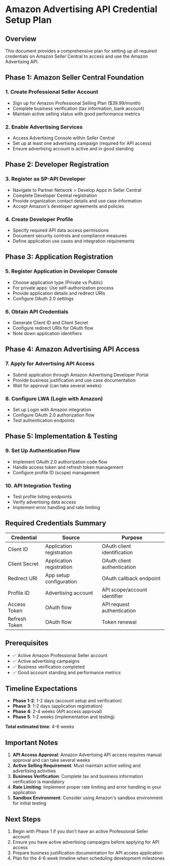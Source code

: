 # Amazon Advertising API Credential Setup Plan

## Overview
This document provides a comprehensive plan for setting up all required credentials on Amazon Seller Central to access and use the Amazon Advertising API.

## Phase 1: Amazon Seller Central Foundation

### 1. Create Professional Seller Account
- Sign up for Amazon Professional Selling Plan ($39.99/month)
- Complete business verification (tax information, bank account)
- Maintain active selling status with good performance metrics

### 2. Enable Advertising Services
- Access Advertising Console within Seller Central
- Set up at least one advertising campaign (required for API access)
- Ensure advertising account is active and in good standing

## Phase 2: Developer Registration

### 3. Register as SP-API Developer
- Navigate to Partner Network > Develop Apps in Seller Central
- Complete Developer Central registration
- Provide organization contact details and use case information
- Accept Amazon's developer agreements and policies

### 4. Create Developer Profile
- Specify required API data access permissions
- Document security controls and compliance measures
- Define application use cases and integration requirements

## Phase 3: Application Registration

### 5. Register Application in Developer Console
- Choose application type (Private vs Public)
- For private apps: Use self-authorization process
- Provide application details and redirect URIs
- Configure OAuth 2.0 settings

### 6. Obtain API Credentials
- Generate Client ID and Client Secret
- Configure redirect URIs for OAuth flow
- Note down application identifiers

## Phase 4: Amazon Advertising API Access

### 7. Apply for Advertising API Access
- Submit application through Amazon Advertising Developer Portal
- Provide business justification and use case documentation
- Wait for approval (can take several weeks)

### 8. Configure LWA (Login with Amazon)
- Set up Login with Amazon integration
- Configure OAuth 2.0 authorization flow
- Test authentication endpoints

## Phase 5: Implementation & Testing

### 9. Set Up Authentication Flow
- Implement OAuth 2.0 authorization code flow
- Handle access token and refresh token management
- Configure profile ID (scope) management

### 10. API Integration Testing
- Test profile listing endpoints
- Verify advertising data access
- Implement error handling and rate limiting

## Required Credentials Summary

| Credential | Source | Purpose |
|------------|--------|---------|
| Client ID | Application registration | OAuth client identification |
| Client Secret | Application registration | OAuth client authentication |
| Redirect URI | App setup configuration | OAuth callback endpoint |
| Profile ID | Advertising account | API scope/account identifier |
| Access Token | OAuth flow | API request authentication |
| Refresh Token | OAuth flow | Token renewal |

## Prerequisites

- ✅ Active Amazon Professional Seller account
- ✅ Active advertising campaigns
- ✅ Business verification completed
- ✅ Good account standing and performance metrics

## Timeline Expectations

- **Phase 1-2**: 1-2 days (account setup and verification)
- **Phase 3**: 1-2 days (application registration)
- **Phase 4**: 2-4 weeks (API access approval)
- **Phase 5**: 1-2 weeks (implementation and testing)

**Total estimated time**: 4-6 weeks

## Important Notes

1. **API Access Approval**: Amazon Advertising API access requires manual approval and can take several weeks
2. **Active Selling Requirement**: Must maintain active selling and advertising activities
3. **Business Verification**: Complete tax and business information verification is mandatory
4. **Rate Limiting**: Implement proper rate limiting and error handling in your application
5. **Sandbox Environment**: Consider using Amazon's sandbox environment for initial testing

## Next Steps

1. Begin with Phase 1 if you don't have an active Professional Seller account
2. Ensure you have active advertising campaigns before applying for API access
3. Prepare business justification documentation for API access application
4. Plan for the 4-6 week timeline when scheduling development milestones